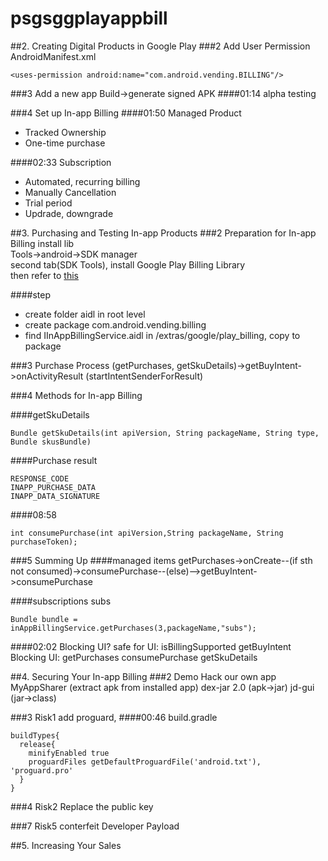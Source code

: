 # psgsggplayappbill
##2. Creating Digital Products in Google Play
###2 Add User Permission
AndroidManifest.xml
```
<uses-permission android:name="com.android.vending.BILLING"/>
```
###3 Add a new app
Build->generate signed APK
####01:14
alpha testing

###4 Set up In-app Billing
####01:50 Managed Product
- Tracked Ownership
- One-time purchase

####02:33 Subscription
- Automated, recurring billing
- Manually Cancellation
- Trial period
- Updrade, downgrade


##3. Purchasing and Testing In-app Products
###2 Preparation for In-app Billing
install lib  
Tools->android->SDK manager  
second tab(SDK Tools), install Google Play Billing Library  
then refer to [this](https://developer.android.com/google/play/billing/billing_integrate.html)  

####step
- create folder aidl in root level
- create package com.android.vending.billing
- find IInAppBillingService.aidl in <sdk>/extras/google/play_billing, copy to package


###3 Purchase Process
(getPurchases, getSkuDetails)->getBuyIntent->onActivityResult (startIntentSenderForResult)

###4 Methods for In-app Billing

####getSkuDetails
```
Bundle getSkuDetails(int apiVersion, String packageName, String type, Bundle skusBundle)
```


####Purchase result
```
RESPONSE_CODE
INAPP_PURCHASE_DATA
INAPP_DATA_SIGNATURE
```

####08:58
```
int consumePurchase(int apiVersion,String packageName, String purchaseToken);
```
###5 Summing Up
####managed items
getPurchases->onCreate--(if sth not consumed)->consumePurchase--(else)-->getBuyIntent->consumePurchase

####subscriptions
subs
```
Bundle bundle = inAppBillingService.getPurchases(3,packageName,"subs");
```

####02:02 Blocking UI?
safe for UI: isBillingSupported  getBuyIntent  
Blocking UI: getPurchases consumePurchase getSkuDetails


##4. Securing Your In-app Billing
###2 Demo Hack our own app
MyAppSharer  (extract apk from installed app)
dex-jar 2.0  (apk->jar)
jd-gui  (jar->class)

###3 Risk1
add proguard,
####00:46
build.gradle
```
buildTypes{
  release{
    minifyEnabled true
    proguardFiles getDefaultProguardFile('android.txt'), 'proguard.pro'
  }
}
```

###4 Risk2 Replace the public key

###7 Risk5 conterfeit
Developer Payload



##5. Increasing Your Sales
